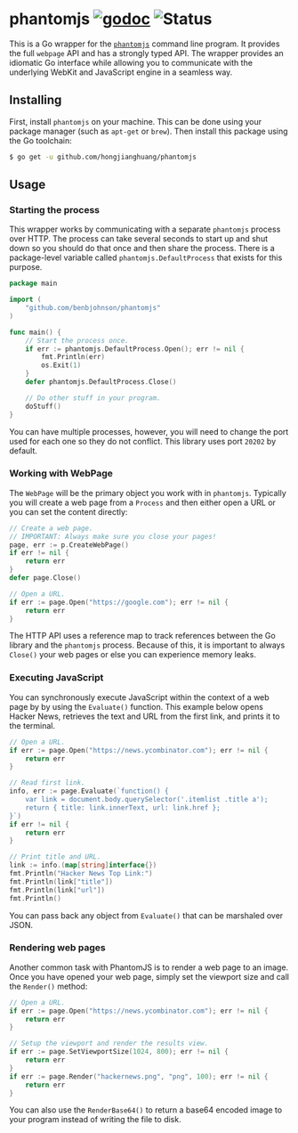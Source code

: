 phantomjs [![godoc](https://godoc.org/github.com/benbjohnson/phantomjs?status.svg)](https://godoc.org/github.com/benbjohnson/phantomjs) ![Status](https://img.shields.io/badge/status-beta-yellow.svg)
=========

This is a Go wrapper for the [`phantomjs`][phantomjs] command line program. It
provides the full `webpage` API and has a strongly typed API. The wrapper
provides an idiomatic Go interface while allowing you to communicate with the
underlying WebKit and JavaScript engine in a seamless way.

[phantomjs]: http://phantomjs.org/


## Installing

First, install `phantomjs` on your machine. This can be done using your package
manager (such as `apt-get` or `brew`). Then install this package using the Go
toolchain:

```sh
$ go get -u github.com/hongjianghuang/phantomjs
```


## Usage

### Starting the process

This wrapper works by communicating with a separate `phantomjs` process over
HTTP. The process can take several seconds to start up and shut down so you
should do that once and then share the process. There is a package-level
variable called `phantomjs.DefaultProcess` that exists for this purpose.

```go
package main

import (
	"github.com/benbjohnson/phantomjs"
)

func main() {
	// Start the process once.
	if err := phantomjs.DefaultProcess.Open(); err != nil {
		fmt.Println(err)
		os.Exit(1)
	}
	defer phantomjs.DefaultProcess.Close()

	// Do other stuff in your program.
	doStuff()
}
```

You can have multiple processes, however, you will need to change the port used
for each one so they do not conflict. This library uses port `20202` by default.


### Working with WebPage

The `WebPage` will be the primary object you work with in `phantomjs`. Typically
you will create a web page from a `Process` and then either open a URL or you
can set the content directly:

```go
// Create a web page.
// IMPORTANT: Always make sure you close your pages!
page, err := p.CreateWebPage()
if err != nil {
	return err
}
defer page.Close()

// Open a URL.
if err := page.Open("https://google.com"); err != nil {
	return err
}
```

The HTTP API uses a reference map to track references between the Go library
and the `phantomjs` process. Because of this, it is important to always
`Close()` your web pages or else you can experience memory leaks.



### Executing JavaScript

You can synchronously execute JavaScript within the context of a web page by
by using the `Evaluate()` function. This example below opens Hacker News,
retrieves the text and URL from the first link, and prints it to the terminal.

```go
// Open a URL.
if err := page.Open("https://news.ycombinator.com"); err != nil {
	return err
}

// Read first link.
info, err := page.Evaluate(`function() {
	var link = document.body.querySelector('.itemlist .title a');
	return { title: link.innerText, url: link.href };
}`)
if err != nil {
	return err
}

// Print title and URL.
link := info.(map[string]interface{})
fmt.Println("Hacker News Top Link:")
fmt.Println(link["title"])
fmt.Println(link["url"])
fmt.Println()
```

You can pass back any object from `Evaluate()` that can be marshaled over JSON.



### Rendering web pages

Another common task with PhantomJS is to render a web page to an image. Once
you have opened your web page, simply set the viewport size and call the
`Render()` method:

```go
// Open a URL.
if err := page.Open("https://news.ycombinator.com"); err != nil {
	return err
}

// Setup the viewport and render the results view.
if err := page.SetViewportSize(1024, 800); err != nil {
	return err
}
if err := page.Render("hackernews.png", "png", 100); err != nil {
	return err
}
```

You can also use the `RenderBase64()` to return a base64 encoded image to your
program instead of writing the file to disk.

